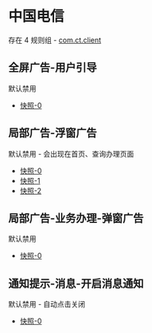 # 中国电信

存在 4 规则组 - [com.ct.client](/src/apps/com.ct.client.ts)

## 全屏广告-用户引导

默认禁用

- [快照-0](https://i.gkd.li/import/12508971)

## 局部广告-浮窗广告

默认禁用 - 会出现在首页、查询办理页面

- [快照-0](https://i.gkd.li/import/12819676)
- [快照-1](https://i.gkd.li/import/12913735)
- [快照-2](https://i.gkd.li/import/13043345)

## 局部广告-业务办理-弹窗广告

默认禁用

- [快照-0](https://i.gkd.li/import/12913804)

## 通知提示-消息-开启消息通知

默认禁用 - 自动点击关闭

- [快照-0](https://i.gkd.li/import/13043522)
